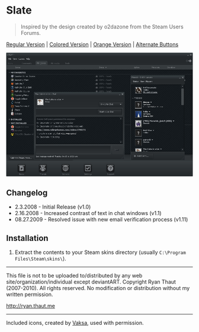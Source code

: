 # Slate

> Inspired by the design created by o2dazone from the Steam Users Forums.

[Regular Version](../Slate/) | [Colored Version](../Slate%20Colored/) | [Orange Version](../Slate%20Orange/) | [Alternate Buttons](../Slate%20Alternate%20Buttons/)

![Preview](./Preview.jpg?raw=true)

## Changelog

- 2.3.2008 - Initial Release (v1.0)
- 2.16.2008 - Increased contrast of text in chat windows (v1.1)
- 08.27.2009 - Resolved issue with new email verification process (v1.11)

## Installation

1. Extract the contents to your Steam skins directory (usually `C:\Program Files\Steam\skins\`).

- - -

This file is not to be uploaded to/distributed by any web site/organization/individual except deviantART.
Copyright Ryan Thaut (2007-2010). All rights reserved. No modification or distribution without my written permission.

<http://ryan.thaut.me>

- - -

Included icons, created by [Vaksa](http://vaksa.deviantart.com), used with permission.
